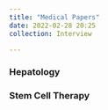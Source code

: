 ```yaml
---
title: "Medical Papers"
date: 2022-02-28 20:25
collection: Interview

---
```


### Hepatology


### Stem Cell Therapy